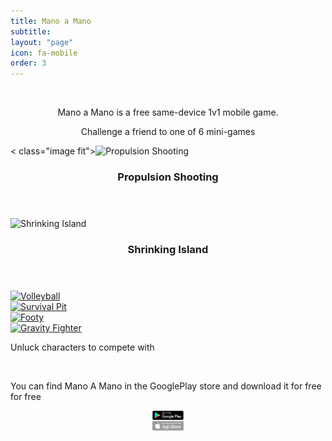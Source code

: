 ```yaml
---
title: Mano a Mano
subtitle:
layout: "page"
icon: fa-mobile
order: 3
---
```


<a href="#" class="image featured"><img src="assets/images/pic08.jpg" alt="" /></a>




<p><center>Mano a Mano is a free same-device 1v1 mobile game.</center> </p>


<p><center> Challenge a friend to one of 6 mini-games </center> </p>


  <div class="row">
    <div class="4u 12u$(mobile)">
      <div class="item">
        < class="image fit"><img src="{{ 'assets/images/pic02.jpg' | relative_url }}" alt="Propulsion Shooting" /></a>
        <header>
          <h3>Propulsion Shooting</h3>
        </header>
      </div>
      <div class="item">
        <a class="image fit"><img src="{{ 'assets/images/pic03.jpg' | relative_url }}" alt="Shrinking Island" /></a>
        <header>
          <h3>Shrinking Island</h3>
        </header>
      </div>
    </div>
    <div class="4u 12u$(mobile)">
      <div class="item">
        <a href="#" class="image fit"><img src="{{ 'assets/images/pic04.jpg' | relative_url }}" alt="Volleyball" /></a>
      </div>
      <div class="item">
        <a href="#" class="image fit"><img src="{{ 'assets/images/pic05.jpg' | relative_url }}" alt="Survival Pit" /></a>
      </div>
    </div>
    <div class="4u 12u$(mobile)">
      <div class="item">
        <a href="#" class="image fit"><img src="{{ 'assets/images/pic06.jpg' | relative_url }}" alt="Footy" /></a>
      </div>
      <div class="item">
        <a href="#" class="image fit"><img src="{{ 'assets/images/pic07.jpg' | relative_url }}" alt="Gravity Fighter" /></a>
      </div>
    </div>
  </div>

<p>Unluck characters to compete with</p>

<a href="#" class="image featured"><img src="assets/images/pic08.jpg" alt="" /></a>

You can find Mano A Mano in the GooglePlay store and download it for free for free

<center><a href="https://play.google.com/store?hl=en" class="image featured"><img src="assets/images/getOnPlay.png" alt="Get it on the play store" style="width:10%;" /></a></center>






